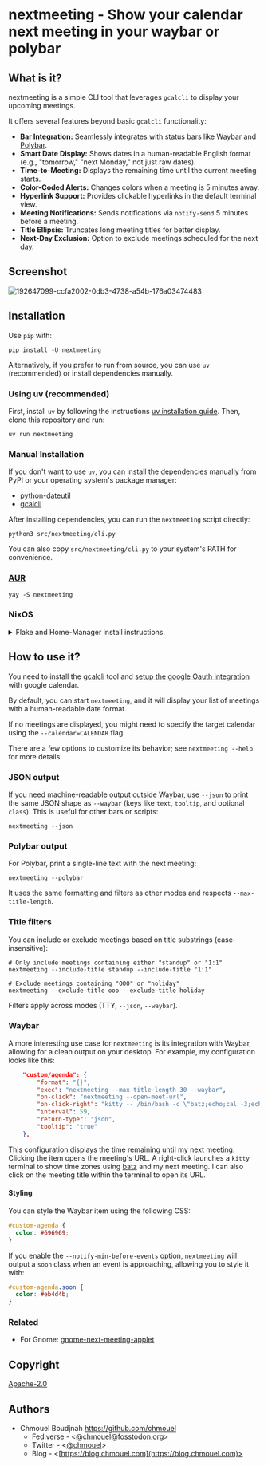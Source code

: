 # nextmeeting - Show your calendar next meeting in your waybar or polybar

## What is it?

nextmeeting is a simple CLI tool that leverages `gcalcli` to display your
upcoming meetings.

It offers several features beyond basic `gcalcli` functionality:

- **Bar Integration:** Seamlessly integrates with status bars like
  [Waybar](https://github.com/Alexays/Waybar) and [Polybar](https://github.com/polybar/polybar).
- **Smart Date Display:** Shows dates in a human-readable English format (e.g.,
  "tomorrow," "next Monday," not just raw dates).
- **Time-to-Meeting:** Displays the remaining time until the current meeting starts.
- **Color-Coded Alerts:** Changes colors when a meeting is 5 minutes away.
- **Hyperlink Support:** Provides clickable hyperlinks in the default terminal view.
- **Meeting Notifications:** Sends notifications via `notify-send` 5 minutes
  before a meeting.
- **Title Ellipsis:** Truncates long meeting titles for better display.
- **Next-Day Exclusion:** Option to exclude meetings scheduled for the next day.

## Screenshot

![192647099-ccfa2002-0db3-4738-a54b-176a03474483](https://user-images.githubusercontent.com/98980/212869786-1acd56e2-2e8a-4255-98c3-ebbb45b28d6e.png)

## Installation

Use `pip` with:

`pip install -U nextmeeting`

Alternatively, if you prefer to run from source, you can use `uv` (recommended)
or install dependencies manually.

### Using uv (recommended)

First, install `uv` by following the instructions [uv installation
guide](https://docs.astral.sh/uv/getting-started/installation/). Then, clone
this repository and run:

```shell
uv run nextmeeting
```

### Manual Installation

If you don't want to use `uv`, you can install the dependencies manually from
PyPI or your operating system's package manager:

- [python-dateutil](https://pypi.org/project/python-dateutil/)
- [gcalcli](https://pypi.org/project/gcalcli/)

After installing dependencies, you can run the `nextmeeting` script directly:

```shell
python3 src/nextmeeting/cli.py
```

You can also copy `src/nextmeeting/cli.py` to your system's PATH for convenience.

### [AUR](https://aur.archlinux.org/packages/nextmeeting)

```shell
yay -S nextmeeting
```

### NixOS

<details><summary>Flake and Home-Manager install instructions.</summary>

- Add nextmeeting to your flake.

```nix
nextmeeting = {
  url = "github:chmouel/nextmeeting?dir=packaging";
  inputs.nixpkgs.follows = "nixpkgs";
};
```

- Use Home-manager to add nextmeeting to waybar like this:

```nix
let 
  nextmeeting = lib.getExe inputs.nextmeeting.packages.${pkgs.system}.default;
in
{
  "custom/agenda" = {
      format = "{}";
      exec = nextmeeting + "--max-title-length 30 --waybar";
      on-click = nextmeeting + "--open-meet-url";
      interval = 59;
      return-type = "json";
      tooltip = true;
  };
}
```

- Follow along with the rest of the instructions.

</details>

## How to use it?

You need to install the [gcalcli](https://github.com/insanum/gcalcli) tool and
[setup the google Oauth
integration](https://github.com/insanum/gcalcli?tab=readme-ov-file#initial-setup)
with google calendar.

By default, you can start `nextmeeting`, and it will display your list of
meetings with a human-readable date format.

If no meetings are displayed, you might need to specify the target calendar
using the `--calendar=CALENDAR` flag.

There are a few options to customize its behavior; see `nextmeeting --help` for
more details.

### JSON output

If you need machine-readable output outside Waybar, use `--json` to print the
same JSON shape as `--waybar` (keys like `text`, `tooltip`, and optional
`class`). This is useful for other bars or scripts:

```shell
nextmeeting --json
```

### Polybar output

For Polybar, print a single-line text with the next meeting:

```shell
nextmeeting --polybar
```

It uses the same formatting and filters as other modes and respects
`--max-title-length`.

### Title filters

You can include or exclude meetings based on title substrings (case-insensitive):

```shell
# Only include meetings containing either "standup" or "1:1"
nextmeeting --include-title standup --include-title "1:1"

# Exclude meetings containing "OOO" or "holiday"
nextmeeting --exclude-title ooo --exclude-title holiday
```

Filters apply across modes (TTY, `--json`, `--waybar`).

### Waybar

A more interesting use case for `nextmeeting` is its integration with Waybar,
allowing for a clean output on your desktop. For example, my configuration
looks like this:

```json
    "custom/agenda": {
        "format": "{}",
        "exec": "nextmeeting --max-title-length 30 --waybar",
        "on-click": "nextmeeting --open-meet-url",
        "on-click-right": "kitty -- /bin/bash -c \"batz;echo;cal -3;echo;nextmeeting;read;\"",
        "interval": 59,
        "return-type": "json",
        "tooltip": "true"
    },
```

This configuration displays the time remaining until my next meeting. Clicking
the item opens the meeting's URL. A right-click launches a `kitty` terminal to
show time zones using [batz](https://github.com/chmouel/batzconverter) and my
next meeting. I can also click on the meeting title within the terminal to open
its URL.

#### Styling

You can style the Waybar item using the following CSS:

```css
#custom-agenda {
  color: #696969;
}
```

If you enable the `--notify-min-before-events` option, `nextmeeting` will
output a `soon` class when an event is approaching, allowing you to style it
with:

```css
#custom-agenda.soon {
  color: #eb4d4b;
}
```

### Related

- For Gnome: [gnome-next-meeting-applet](https://github.com/chmouel/gnome-next-meeting-applet)

## Copyright

[Apache-2.0](./LICENSE)

## Authors

- Chmouel Boudjnah <https://github.com/chmouel>
  - Fediverse - <[@chmouel@fosstodon.org](https://fosstodon.org/@chmouel)>
  - Twitter - <[@chmouel](https://twitter.com/chmouel)>
  - Blog - <[https://blog.chmouel.com](https://blog.chmouel.com)>
